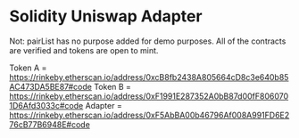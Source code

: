 # Solidity Uniswap Adapter

Not: pairList has no purpose added for demo purposes.
All of the contracts are verified and tokens are open to mint.

Token A = https://rinkeby.etherscan.io/address/0xcB8fb2438A805664cD8c3e640b85AC473DA5BE87#code
Token B = https://rinkeby.etherscan.io/address/0xF1991E287352A0bB87d00fF8060701D6Afd3033c#code
Adapter = https://rinkeby.etherscan.io/address/0xF5AbBA00b46796Af008A991FD6E276cB77B6948E#code